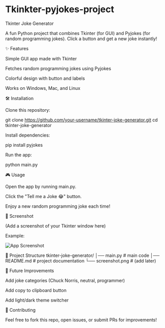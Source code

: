 # Tkinkter-pyjokes-project
Tkinter Joke Generator

A fun Python project that combines Tkinter (for GUI) and Pyjokes (for random programming jokes).
Click a button and get a new joke instantly!

✨ Features

Simple GUI app made with Tkinter

Fetches random programming jokes using Pyjokes

Colorful design with button and labels

Works on Windows, Mac, and Linux

🛠 Installation

Clone this repository:

git clone https://github.com/your-username/tkinter-joke-generator.git
cd tkinter-joke-generator


Install dependencies:

pip install pyjokes


Run the app:

python main.py

🎮 Usage

Open the app by running main.py.

Click the "Tell me a Joke 😂" button.

Enjoy a new random programming joke each time!

📸 Screenshot

(Add a screenshot of your Tkinter window here)

Example:

![App Screenshot](screenshot.png)

📂 Project Structure
tkinter-joke-generator/
│── main.py        # main code
│── README.md      # project documentation
└── screenshot.png # (add later)

🚀 Future Improvements

Add joke categories (Chuck Norris, neutral, programmer)

Add copy to clipboard button

Add light/dark theme switcher

🤝 Contributing

Feel free to fork this repo, open issues, or submit PRs for improvements!
